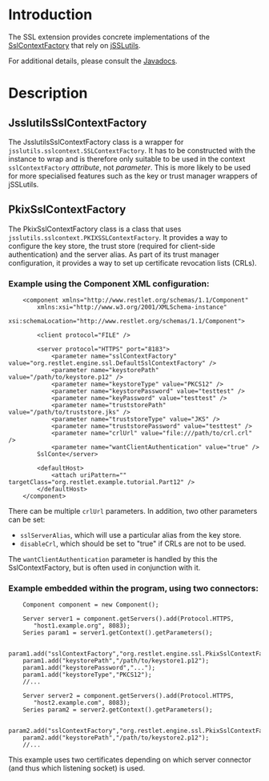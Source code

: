 # Introduction

The SSL extension provides concrete implementations of the
[SslContextFactory](javadocs://jse/engine/org/restlet/engine/ssl/SslContextFactory.html)
that rely on
[jSSLutils](http://code.google.com/p/jsslutils/).

For additional details, please consult the
[Javadocs](javadocs://jse/ext/org/restlet/ext/jsslutils/package-summary.html).

# Description

## JsslutilsSslContextFactory

The JsslutilsSslContextFactory class is a wrapper for
`jsslutils.sslcontext.SSLContextFactory`. It has to be constructed with
the instance to wrap and is therefore only suitable to be used in the
context `sslContextFactory` *attribute*, not *parameter*. This is more
likely to be used for more specialised features such as the key or trust
manager wrappers of jSSLutils.

## PkixSslContextFactory

The PkixSslContextFactory class is a class that uses
`jsslutils.sslcontext.PKIXSSLContextFactory`. It provides a way to
configure the key store, the trust store (required for client-side
authentication) and the server alias. As part of its trust manager
configuration, it provides a way to set up certificate revocation lists
(CRLs).

### Example using the Component XML configuration:

<pre class="language-markup"><code class="language-markup">    &lt;component xmlns=&quot;http://www.restlet.org/schemas/1.1/Component&quot;
        xmlns:xsi=&quot;http://www.w3.org/2001/XMLSchema-instance&quot;
        xsi:schemaLocation=&quot;http://www.restlet.org/schemas/1.1/Component&quot;&gt;

        &lt;client protocol=&quot;FILE&quot; /&gt;

        &lt;server protocol=&quot;HTTPS&quot; port=&quot;8183&quot;&gt;
            &lt;parameter name=&quot;sslContextFactory&quot; value=&quot;org.restlet.engine.ssl.DefaultSslContextFactory&quot; /&gt;
            &lt;parameter name=&quot;keystorePath&quot; value=&quot;/path/to/keystore.p12&quot; /&gt;
            &lt;parameter name=&quot;keystoreType&quot; value=&quot;PKCS12&quot; /&gt;
            &lt;parameter name=&quot;keystorePassword&quot; value=&quot;testtest&quot; /&gt;
            &lt;parameter name=&quot;keyPassword&quot; value=&quot;testtest&quot; /&gt;
            &lt;parameter name=&quot;truststorePath&quot; value=&quot;/path/to/truststore.jks&quot; /&gt;
            &lt;parameter name=&quot;truststoreType&quot; value=&quot;JKS&quot; /&gt;
            &lt;parameter name=&quot;truststorePassword&quot; value=&quot;testtest&quot; /&gt;
            &lt;parameter name=&quot;crlUrl&quot; value=&quot;file:///path/to/crl.crl&quot; /&gt;
            &lt;parameter name=&quot;wantClientAuthentication&quot; value=&quot;true&quot; /&gt;
        SslConte&lt;/server&gt;

        &lt;defaultHost&gt;
            &lt;attach uriPattern=&quot;&quot; targetClass=&quot;org.restlet.example.tutorial.Part12&quot; /&gt;
        &lt;/defaultHost&gt;
    &lt;/component&gt;
</code></pre>

There can be multiple `crlUrl` parameters. In addition, two other
parameters can be set:

-   `sslServerAlias`, which will use a particular alias from the key
    store.
-   `disableCrl`, which should be set to "true" if CRLs are not to be
    used.

The `wantClientAuthentication` parameter is handled by this the
SslContextFactory, but is often used in conjunction with it.

### Example embedded within the program, using two connectors:

<pre class="language-java"><code class="language-java">    Component component = new Component();

    Server server1 = component.getServers().add(Protocol.HTTPS,
       "host1.example.org", 8083);
    Series<Parameter> param1 = server1.getContext().getParameters();

    param1.add("sslContextFactory","org.restlet.engine.ssl.PkixSslContextFactory");
    param1.add("keystorePath","/path/to/keystore1.p12");
    param1.add("keystorePassword","...");
    param1.add("keystoreType","PKCS12");
    //...

    Server server2 = component.getServers().add(Protocol.HTTPS,
       "host2.example.com", 8083);
    Series<Parameter> param2 = server2.getContext().getParameters();

    param2.add("sslContextFactory","org.restlet.engine.ssl.PkixSslContextFactory");
    param2.add("keystorePath","/path/to/keystore2.p12");
    //...
</code></pre>

This example uses two certificates depending on which server connector
(and thus which listening socket) is used.
